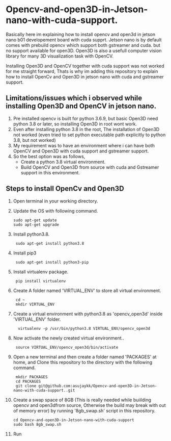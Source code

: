 # Opencv-and-open3D-in-Jetson-nano-with-cuda-support.
Basically here im explaining how to install opencv and open3d in jetson nano b01 developement board with cuda supprt.
Jetson nano is by default comes with prebuild opencv which support both gstreamer and cuda. but no support available for open3D.
Open3D is also a usefull computer vision library for many 3D visualization task with OpenCV.

Installing Open3D and OpenCV together with cuda support was not worked for me straight forward, Thats is why im adding this repository to explain how to install OpenCv and Open3D in jetson nano with cuda and gstreamer support.

## Limitations/issues which i observed while installing Open3D and OpenCV in jetson nano.
1. Pre installed opencv is built for python 3.6.9, but basic Open3D need python 3.8 or later, so installing Open3D in root wont work.
2. Even after installing python 3.8 in the root, The installation of Open3D not worked (even tried to set python executable path explicitly to python 3.8, but not worked)
3. My requirement was to have an environment where i can have both OpenCV and Open3D with cuda support and gstreamer support.
4. So the best option was as follows,
   * Create a python 3.8 virtual environment.
   * Build OpenCV and Open3D from source with cuda and Gstreamer support in this environment.
  
## Steps to install OpenCv and Open3D
1. Open terminal in your working directory.
2. Update the OS with following command.

       sudo apt-get update
       sudo apt-get upgrade

3. Install python3.8.

        sudo apt-get install python3.8
4. Install pip3

        sudo apt-get install python3-pip
5. Install virtualenv package.

        pip install virtualenv

6. Create A folder named 'VIRTUAL_ENV' to store all virtual environment.

        cd ~
        mkdir VIRTUAL_ENV
7. Create a virtual environment with python3.8 as 'opencv_open3d' inside 'VIRTUAL_ENV' folder.

         virtualenv -p /usr/bin/python3.8 VIRTUAL_ENV/opencv_open3d
8. Now activate the newly created virtual environment..
    
        source VIRTUAL_ENV/opencv_open3d/bin/activate
9. Open a new terminal  and then create a folder named 'PACKAGES' at home, and Clone this repository to the directory with the following command.

        mkdir PACKAGES
        cd PACKAGES
        git clone git@github.com:asujaykk/Opencv-and-open3D-in-Jetson-nano-with-cuda-support..git
11. Create a swap space of 8GB (This is really needed while buiilding opencv and open3dfrom source, Otherwise the build may break with out of memory error) by running '8gb_swap.sh' script in this repository.

        cd Opencv-and-open3D-in-Jetson-nano-with-cuda-support
        sudo bash 8gb_swap.sh
12. Run 


     
 
